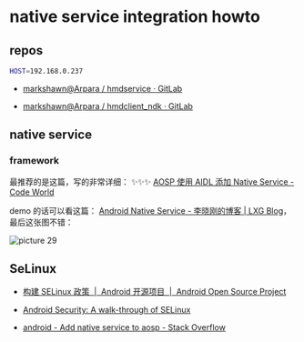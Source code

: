 # native service integration howto

## repos

```sh
HOST=192.168.0.237
```

- [markshawn@Arpara / hmdservice · GitLab](http://192.168.0.237/markshawn/hmdservice)

- [markshawn@Arpara / hmdclient_ndk · GitLab](http://192.168.0.237/markshawn/hmdclient_ndk)

## native service

### framework

最推荐的是这篇，写的非常详细： :sparkles::sparkles::sparkles: [AOSP 使用 AIDL 添加 Native Service - Code World](https://www.codetd.com/pt/article/13423956)

demo 的话可以看这篇： [Android Native Service - 李晓刚的博客 | LXG Blog](https://lixiaogang03.github.io/2019/01/21/Android-Native-Service/)，最后这张图不错：

![picture 29](https://mark-vue-oss.oss-cn-hangzhou.aliyuncs.com/native-service-integration-howto-1645635929336-b961a6c65b26eb9b38628720d841cc664c030ff1b00d2306d49787b560f3ffee.png)

## SeLinux

- [构建 SELinux 政策  |  Android 开源项目  |  Android Open Source Project](https://source.android.com/security/selinux/build)

- [Android Security: A walk-through of SELinux](https://web.archive.org/web/20201107155245/https://pierrchen.blogspot.com/2017/02/android-security-walk-through-of-selinux.html)

- [android - Add native service to aosp - Stack Overflow](https://stackoverflow.com/questions/48521789/add-native-service-to-aosp)

